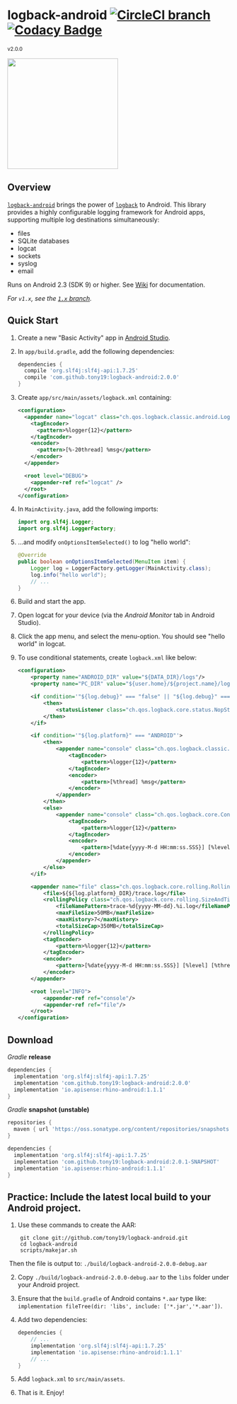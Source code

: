 # logback-android [![CircleCI branch](https://img.shields.io/circleci/project/github/tony19/logback-android/master.svg)](https://circleci.com/gh/tony19/logback-android) [![Codacy Badge](https://api.codacy.com/project/badge/grade/c1d818d1911440e3b6d685c20a425856)](https://www.codacy.com/app/tony19/logback-android)
<sup>v2.0.0</sup>

<a href="https://opencollective.com/logback-android/donate" target="_blank">
  <img src="https://opencollective.com/logback-android/donate/button@2x.png?color=blue" width=250 />
</a>

Overview
--------
[`logback-android`][2] brings the power of [`logback`][1] to Android. This library provides a highly configurable logging framework for Android apps, supporting multiple log destinations simultaneously:

 * files
 * SQLite databases
 * logcat
 * sockets
 * syslog
 * email

Runs on Android 2.3 (SDK 9) or higher. See [Wiki][4] for documentation.

*For `v1.x`, see the [`1.x` branch](https://github.com/tony19/logback-android/tree/1.x).*

Quick Start
-----------
1. Create a new "Basic Activity" app in [Android Studio][3].

2. In `app/build.gradle`, add the following dependencies:

    ```groovy
    dependencies {
      compile 'org.slf4j:slf4j-api:1.7.25'
      compile 'com.github.tony19:logback-android:2.0.0'
    }
    ```

3. Create `app/src/main/assets/logback.xml` containing:

    ```xml
    <configuration>
      <appender name="logcat" class="ch.qos.logback.classic.android.LogcatAppender">
        <tagEncoder>
          <pattern>%logger{12}</pattern>
        </tagEncoder>
        <encoder>
          <pattern>[%-20thread] %msg</pattern>
        </encoder>
      </appender>

      <root level="DEBUG">
        <appender-ref ref="logcat" />
      </root>
    </configuration>
    ```

4. In `MainActivity.java`, add the following imports:

    ```java
    import org.slf4j.Logger;
    import org.slf4j.LoggerFactory;
    ```

5. ...and modify `onOptionsItemSelected()` to log "hello world":

    ```java
    @Override
    public boolean onOptionsItemSelected(MenuItem item) {
        Logger log = LoggerFactory.getLogger(MainActivity.class);
        log.info("hello world");
        // ...
    }
    ```

6. Build and start the app.

7. Open logcat for your device (via the _Android Monitor_ tab in Android Studio).

8. Click the app menu, and select the menu-option. You should see "hello world" in logcat.

9. To use conditional statements, create `logback.xml` like below:

    ```xml
    <configuration>
        <property name="ANDROID_DIR" value="${DATA_DIR}/logs"/>
        <property name="PC_DIR" value="${user.home}/${project.name}/logs"/>
    
        <if condition='"${log.debug}" === "false" || "${log.debug}" === "log.debug_IS_UNDEFINED"'>
            <then>
                <statusListener class="ch.qos.logback.core.status.NopStatusListener" />
            </then>
        </if>
    
        <if condition='"${log.platform}" === "ANDROID"'>
            <then>
                <appender name="console" class="ch.qos.logback.classic.android.LogcatAppender">
                    <tagEncoder>
                        <pattern>%logger{12}</pattern>
                    </tagEncoder>
                    <encoder>
                        <pattern>[%thread] %msg</pattern>
                    </encoder>
                </appender>
            </then>
            <else>
                <appender name="console" class="ch.qos.logback.core.ConsoleAppender">
                    <tagEncoder>
                        <pattern>%logger{12}</pattern>
                    </tagEncoder>
                    <encoder>
                        <pattern>[%date{yyyy-M-d HH:mm:ss.SSS}] [%level] [%thread] %msg%n</pattern>
                    </encoder>
                </appender>
            </else>
        </if>
    
        <appender name="file" class="ch.qos.logback.core.rolling.RollingFileAppender">
            <file>${${log.platform}_DIR}/trace.log</file>
            <rollingPolicy class="ch.qos.logback.core.rolling.SizeAndTimeBasedRollingPolicy">
                <fileNamePattern>trace-%d{yyyy-MM-dd}.%i.log</fileNamePattern>
                <maxFileSize>50MB</maxFileSize>
                <maxHistory>7</maxHistory>
                <totalSizeCap>350MB</totalSizeCap>
            </rollingPolicy>
            <tagEncoder>
                <pattern>%logger{12}</pattern>
            </tagEncoder>
            <encoder>
                <pattern>[%date{yyyy-M-d HH:mm:ss.SSS}] [%level] [%thread] %msg%n</pattern>
            </encoder>
        </appender>
    
        <root level="INFO">
            <appender-ref ref="console"/>
            <appender-ref ref="file"/>
        </root>
    </configuration>
    ```


Download
--------
_Gradle_ **release**

```groovy
dependencies {
  implementation 'org.slf4j:slf4j-api:1.7.25'
  implementation 'com.github.tony19:logback-android:2.0.0'
  implementation 'io.apisense:rhino-android:1.1.1'
}
```

_Gradle_ **snapshot (unstable)**

```groovy
repositories {
  maven { url 'https://oss.sonatype.org/content/repositories/snapshots' }
}

dependencies {
  implementation 'org.slf4j:slf4j-api:1.7.25'
  implementation 'com.github.tony19:logback-android:2.0.1-SNAPSHOT'
  implementation 'io.apisense:rhino-android:1.1.1'
}
```

[1]: http://logback.qos.ch
[2]: http://tony19.github.com/logback-android
[3]: http://developer.android.com/sdk/index.html
[4]: https://github.com/tony19/logback-android/wiki

Practice: Include the latest local build to your Android project.
-----

1. Use these commands to create the AAR:

```shell
    git clone git://github.com/tony19/logback-android.git
    cd logback-android
    scripts/makejar.sh
```
​	Then the file is output to: `./build/logback-android-2.0.0-debug.aar`

2. Copy `./build/logback-android-2.0.0-debug.aar` to the `libs` folder under your Android project.

3. Ensure that the `build.gradle` of Android contains `*.aar` type like: `implementation fileTree(dir: 'libs', include: ['*.jar','*.aar'])`.

4. Add two dependencies:

   ```groovy
   dependencies {
       // ...
       implementation 'org.slf4j:slf4j-api:1.7.25'
       implementation 'io.apisense:rhino-android:1.1.1'
       // ...
   }
   ```

5. Add `logback.xml` to `src/main/assets`.

6. That is it. Enjoy!

